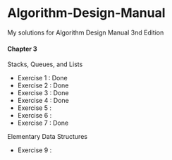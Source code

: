 # Algorithm-Design-Manual
My solutions for Algorithm Design Manual 3nd Edition

#### Chapter 3

Stacks, Queues, and Lists

* Exercise 1 : Done
* Exercise 2 : Done
* Exercise 3 : Done
* Exercise 4 : Done
* Exercise 5 : 
* Exercise 6 : 
* Exercise 7 : Done 

Elementary Data Structures

* Exercise 9 :

